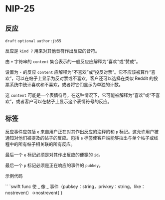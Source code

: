 NIP-25
======

反应
---------

 `draft` `optional` `author:jb55`

反应是 `kind 7` 用来对其他音符作出反应的音符。

由 `+` 字符串的 `content` 集合表示的一般反应应解释为“喜欢”或“赞成”。

设置为 `-` 的反应 `content` 应解释为“不喜欢”或“投反对票”。它不应该被算作“喜欢”，可以在帖子上显示为反对票或不喜欢。客户还可以选择在类似 Reddit 的投票系统中统计喜欢和不喜欢，或者将它们显示为单独的计数。

这 `content` 可能是一个表情符号，在这种情况下，它可能被解释为“喜欢”或“不喜欢”，或者客户可以在帖子上显示这个表情符号的反应。

标签
----

反应事件应包括 `e` 来自用户正在对其作出反应的注释的和 `p` 标记。这允许用户被通知对他们被提及的帖子的反应。包括 `e` 标签使客户端能够拉出与单个帖子或线程中的所有帖子相关联的所有反应。

最后一个 `e` 标记必须是对其作出反应的便笺的 `id`。

最后一个 `p` 标记必须是正在响应的事件的 `pubkey`。

示例代码

 `` `swift func 使 _ 像 _ 事件（pubkey：string，privkey：string，like：nostrevent）->nostrevent{
}
